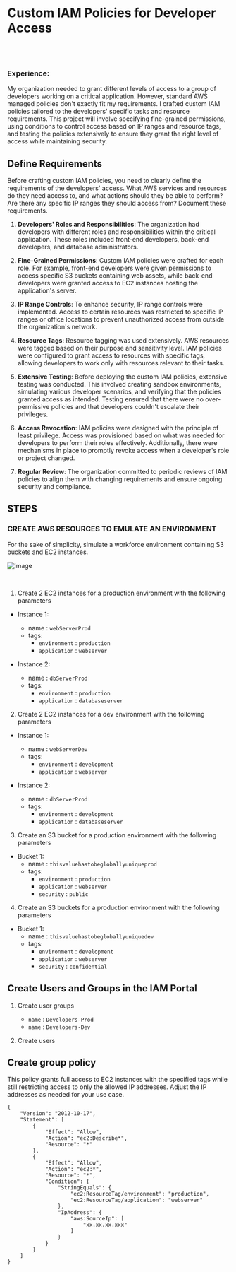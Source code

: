   # Custom IAM Policies for Developer Access
<br>
<br>

### Experience:
My organization needed to grant different levels of access to a group of developers working on a critical application.
However, standard AWS managed policies don't exactly fit my requirements. I crafted custom IAM policies tailored to the developers' specific tasks
and resource requirements. This project will involve specifying fine-grained permissions, using conditions to control access based on IP ranges 
and resource tags, and testing the policies extensively to ensure they grant the right level of access while maintaining security.

## Define Requirements
Before crafting custom IAM policies, you need to clearly define the requirements of the developers' access. What AWS services 
and resources do they need access to, and what actions should they be able to perform? Are there any specific IP ranges they should access
from? Document these requirements.

1. **Developers' Roles and Responsibilities**: The organization had developers with different roles and responsibilities within the critical application. These roles included front-end developers, back-end developers, and database administrators.

2. **Fine-Grained Permissions**: Custom IAM policies were crafted for each role. For example, front-end developers were given permissions to access specific S3 buckets containing web assets, while back-end developers were granted access to EC2 instances hosting the application's server.

3. **IP Range Controls**: To enhance security, IP range controls were implemented. Access to certain resources was restricted to specific IP ranges or office locations to prevent unauthorized access from outside the organization's network.

4. **Resource Tags**: Resource tagging was used extensively. AWS resources were tagged based on their purpose and sensitivity level. IAM policies were configured to grant access to resources with specific tags, allowing developers to work only with resources relevant to their tasks.

5. **Extensive Testing**: Before deploying the custom IAM policies, extensive testing was conducted. This involved creating sandbox environments, simulating various developer scenarios, and verifying that the policies granted access as intended. Testing ensured that there were no over-permissive policies and that developers couldn't escalate their privileges.

6. **Access Revocation**: IAM policies were designed with the principle of least privilege. Access was provisioned based on what was needed for developers to perform their roles effectively. Additionally, there were mechanisms in place to promptly revoke access when a developer's role or project changed.

7. **Regular Review**: The organization committed to periodic reviews of IAM policies to align them with changing requirements and ensure ongoing security and compliance.

## STEPS

### CREATE AWS RESOURCES TO EMULATE AN ENVIRONMENT
For the sake of simplicity, simulate a workforce environment containing S3 buckets and EC2 instances.  <br>

![image](https://github.com/victorwokili/AWSProjects/assets/18079443/347f4a07-b77b-44e9-a8c2-5d0908551465)

<br>

1. Create 2 EC2 instances for a production environment with the following parameters
  - Instance 1:
      - name : `webServerProd`
      - tags:
        - `environment` : `production`
        - `application` : `webserver`

  - Instance 2:
      - name : `dbServerProd`
      - tags:
        - `environment` : `production`
        - `application` : `databaseserver`

2. Create 2 EC2 instances for a dev environment with the following parameters
  - Instance 1:
      - name : `webServerDev`
      - tags:
        - `environment` : `development`
        - `application` : `webserver`

  - Instance 2:
      - name : `dbServerProd`
      - tags:
        - `environment` : `development`
        - `application` : `databaseserver`

3. Create an S3 bucket for a production environment with the following parameters
  - Bucket 1:
      - name : `thisvaluehastobegloballyuniqueprod`
      - tags:
        - `environment` : `production`
        - `application` : `webserver`
        - `security`    : `public`


4. Create an S3 buckets for a production environment with the following parameters
  - Bucket 1:
      - name : `thisvaluehastobegloballyuniquedev`
      - tags:
        - `environment` : `development`
        - `application` : `webserver`
        - `security`    : `confidential`
       

## Create Users and Groups in the IAM Portal
1. Create user groups
    - `name` : `Developers-Prod`
    - `name` : `Developers-Dev`

2. Create users


## Create group policy
This policy grants full access to EC2 instances with the specified tags while still restricting access to only the allowed IP addresses. Adjust the IP addresses as needed for your use case.
```
{
    "Version": "2012-10-17",
    "Statement": [
        {
            "Effect": "Allow",
            "Action": "ec2:Describe*",
            "Resource": "*"
        },
        {
            "Effect": "Allow",
            "Action": "ec2:*",
            "Resource": "*",
            "Condition": {
                "StringEquals": {
                    "ec2:ResourceTag/environment": "production",
                    "ec2:ResourceTag/application": "webserver"
                },
                "IpAddress": {
                    "aws:SourceIp": [
                        "xx.xx.xx.xxx"
                    ]
                }
            }
        }
    ]
}

```

